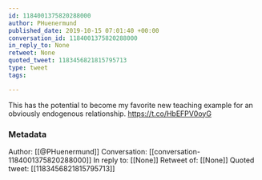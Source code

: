 ```yaml
---
id: 1184001375820288000
author: PHuenermund
published_date: 2019-10-15 07:01:40 +00:00
conversation_id: 1184001375820288000
in_reply_to: None
retweet: None
quoted_tweet: 1183456821815795713
type: tweet
tags:

---
```


This has the potential to become my favorite new teaching example for an obviously endogenous relationship. https://t.co/HbEFPV0oyG

### Metadata

Author: [[@PHuenermund]]
Conversation: [[conversation-1184001375820288000]]
In reply to: [[None]]
Retweet of: [[None]]
Quoted tweet: [[1183456821815795713]]
